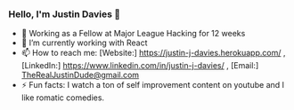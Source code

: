 ### Hello, I'm Justin Davies 👋

- 🔭 Working as a Fellow at Major League Hacking for 12 weeks
- 🌱 I’m currently working with React
- 📫 How to reach me: [Website:] https://justin-j-davies.herokuapp.com/ , [LinkedIn:] https://www.linkedin.com/in/justin-j-davies/ , [Email:] TheRealJustinDude@gmail.com
- ⚡ Fun facts: I watch a ton of self improvement content on youtube and I like romatic comedies. 

<!--
- 👯 I’m looking to collaborate on ...
- 🤔 I’m looking for help with ...
- 😄 Pronouns: ...
- 💬 Ask me about ...
-->
